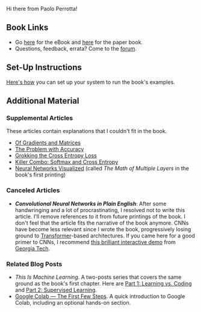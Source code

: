 Hi there from Paolo Perrotta!

## Book Links

* Go [here](https://pragprog.com/titles/pplearn/programming-machine-learning/) for the eBook and [here](https://www.amazon.com/gp/product/1680506609/ref=as_li_qf_asin_il_tl?ie=UTF8&tag=ductyp-20&creative=9325&linkCode=as2&creativeASIN=1680506609&linkId=21357a11b4a7bc9be95476540d1d3a09) for the paper book.
* Questions, feedback, errata? Come to the [forum](https://forum.devtalk.com/tag/book-programming-machine-learning).

## Set-Up Instructions

[Here's how](/setup) you can set up your system to run the book's examples.

## Additional Material

### Supplemental Articles

These articles contain explanations that I couldn't fit in the book.

* [Of Gradients and Matrices](https://medium.com/@nusco/of-gradients-and-matrices-1b19de65e5cd)
* [The Problem with Accuracy](https://medium.com/@nusco/the-problem-with-accuracy-3670891b908e)
* [Grokking the Cross Entropy Loss](https://medium.com/@nusco/grokking-the-cross-entropy-loss-cda6eb9ec307)
* [Killer Combo: Softmax and Cross Entropy](https://medium.com/@nusco/killer-combo-softmax-and-cross-entropy-5907442f60ba)
* [Neural Networks Visualized](https://nusco.medium.com/neural-networks-visualized-6cc657f9d7c5) (called _The Math of Multiple Layers_ in the book's first printing)

### Canceled Articles

* **_Convolutional Neural Networks in Plain English_**: After some handwringing and a lot of procrastinating, I resolved not to write this article. I'll remove references to it from future printings of the book. I don't feel that the article fits the narrative of the book anymore.
CNNs have become less relevant since I wrote the book, progressively losing ground to [Transformer](https://en.wikipedia.org/wiki/Transformer_(machine_learning_model))-based architectures.
If you came here for a good primer to CNNs, I recommend [this brilliant interactive demo](https://poloclub.github.io/cnn-explainer/) from [Georgia Tech](https://www.gatech.edu/).

### Related Blog Posts

* _This Is Machine Learning_. A two-posts series that covers the same ground as the book's first chapter. Here are [Part 1: Learning vs. Coding](https://medium.com/@nusco/this-is-machine-learning-part-1-learning-vs-coding-789343df1e30) and [Part 2: Supervised Learning](https://medium.com/@nusco/this-is-machine-learning-part-2-supervised-learning-94a0c6f5f33a).
* [Google Colab — The First Few Steps](https://medium.com/pragmatic-programmers/google-colab-the-first-few-steps-ee1bdfee3415). A quick introduction to Google Colab, including an optional hands-on section.
